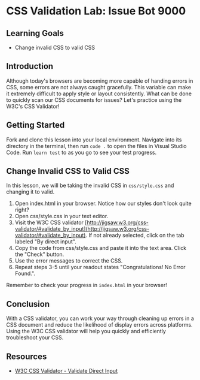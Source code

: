 # CSS Validation Lab: Issue Bot 9000

## Learning Goals

- Change invalid CSS to valid CSS

## Introduction

Although today's browsers are becoming more capable of handing errors in CSS,
some errors are not always caught gracefully. This variable can make it
extremely difficult to apply style or layout consistently. What can be done to
quickly scan our CSS documents for issues? Let's practice using the W3C's CSS
Validator!

## Getting Started

Fork and clone this lesson into your local environment. Navigate into its
directory in the terminal, then run `code .` to open the files in Visual Studio
Code. Run `learn test` to as you go to see your test progress.

## Change Invalid CSS to Valid CSS

In this lesson, we will be taking the invalid CSS in `css/style.css` and
changing it to valid.

1. Open index.html in your browser. Notice how our styles don't look quite
   right?
2. Open css/style.css in your text editor.
3. Visit the W3C CSS validator
   [http://jigsaw.w3.org/css-validator/#validate_by_input](http://jigsaw.w3.org/css-validator/#validate_by_input).
   If not already selected, click on the tab labeled "By direct input".
4. Copy the code from css/style.css and paste it into the text area. Click the
   "Check" button.
5. Use the error messages to correct the CSS.
6. Repeat steps 3-5 until your readout states "Congratulations! No Error
   Found.".

Remember to check your progress in `index.html` in your browser!

## Conclusion

With a CSS validator, you can work your way through cleaning up errors in a CSS
document and reduce the likelihood of display errors across platforms. Using the
W3C CSS validator will help you quickly and efficiently troubleshoot your CSS.

## Resources

- [W3C CSS Validator - Validate Direct Input](http://jigsaw.w3.org/css-validator/#validate_by_input)
